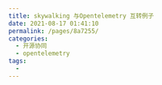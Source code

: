 ```yaml
---
title: skywalking 与Opentelemetry 互转例子
date: 2021-08-17 01:41:10
permalink: /pages/8a7255/
categories:
  - 开源协同
  - opentelemetry
tags:
  - 
---
```

